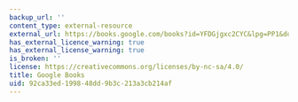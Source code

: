 ```yaml
---
backup_url: ''
content_type: external-resource
external_url: https://books.google.com/books?id=YFDGjgxc2CYC&lpg=PP1&dq=nelson%20national%20systems%20of%20innovation&pg=PA505#v=onepage&q&f=false
has_external_licence_warning: true
has_external_license_warning: true
is_broken: ''
license: https://creativecommons.org/licenses/by-nc-sa/4.0/
title: Google Books
uid: 92ca33ed-1998-48dd-9b3c-213a3cb214af
---
```

